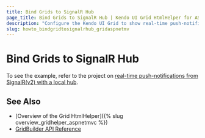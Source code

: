```yaml
---
title: Bind Grids to SignalR Hub
page_title: Bind Grids to SignalR Hub | Kendo UI Grid HtmlHelper for ASP.NET MVC for ASP.NET MVC
description: "Configure the Kendo UI Grid to show real-time push-notifications from SignalR(v2) with local hub."
slug: howto_bindgridtosignalrhub_gridaspnetmv
---
```


# Bind Grids to SignalR Hub

To see the example, refer to the project on [real-time push-notifications from SignalR(v2) with a local hub](https://github.com/telerik/ui-for-aspnet-mvc-examples/tree/master/grid/signalR-bound-grid).

## See Also

* [Overview of the Grid HtmlHelper]({% slug overview_gridhelper_aspnetmvc %})
* [GridBuilder API Reference](http://docs.telerik.com/aspnet-mvc/api/Kendo.Mvc.UI.Fluent/GridBuilder)
